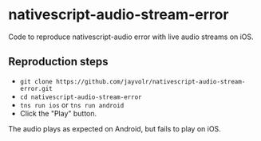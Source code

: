 # nativescript-audio-stream-error
Code to reproduce nativescript-audio error with live audio streams on iOS.

## Reproduction steps

* `git clone https://github.com/jayvolr/nativescript-audio-stream-error.git`
* `cd nativescript-audio-stream-error`
* `tns run ios` or `tns run android`
* Click the "Play" button.

The audio plays as expected on Android, but fails to play on iOS.
